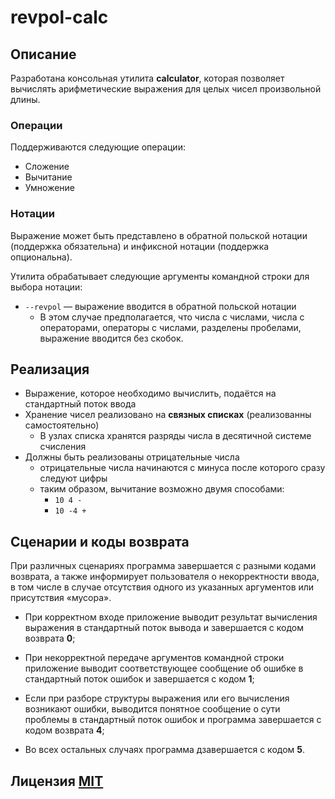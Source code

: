 # revpol-calc

## Описание

Разработана консольная утилита **calculator**, которая позволяет вычислять арифметические выражения для целых чисел произвольной длины.

### Операции

Поддерживаются следующие операции:

- Сложение
- Вычитание
- Умножение

### Нотации

Выражение может быть представлено в обратной польской нотации (поддержка обязательна) и инфиксной нотации (поддержка опциональна).

Утилита обрабатывает следующие аргументы командной строки для выбора нотации:

- `--revpol` — выражение вводится в обратной польской нотации
  - В этом случае предполагается, что числа с числами, числа с операторами, операторы с числами, разделены пробелами, выражение вводится без скобок.

## Реализация

- Выражение, которое необходимо вычислить, подаётся на стандартный поток ввода
- Хранение чисел реализовано на **связных списках** (реализованны самостоятельно)
  - В узлах списка хранятся разряды числа в десятичной системе счисления
- Должны быть реализованы отрицательные числа
  - отрицательные числа начинаются с минуса после которого сразу следуют цифры
  - таким образом, вычитание возможно двумя способами:
    - `10 4 -`
    - `10 -4 +`


## Сценарии и коды возврата

При различных сценариях программа завершается с разными кодами возврата, а также информирует пользователя о некорректности ввода, в том числе в случае отсутствия одного из указанных аргументов или присутствия «мусора».

- При корректном входе приложение выводит результат вычисления выражения в стандартный поток вывода и завершается с кодом возврата **0**;

- При некорректной передаче аргументов командной строки приложение выводит соответствующее сообщение об ошибке в стандартный поток ошибок и завершается с кодом **1**;

- Если при разборе структуры выражения или его вычисления возникают ошибки,  выводится понятное сообщение о сути проблемы в стандартный поток ошибок и программа завершается с кодом возврата **4**;

- Во всех остальных случаях программа дзавершается с кодом **5**.

## Лицензия [MIT](https://choosealicense.com/licenses/mit/)
